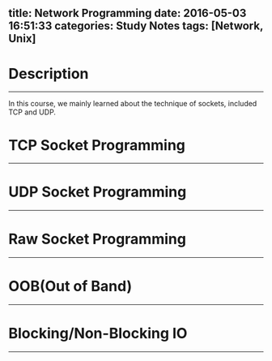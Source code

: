 title: Network Programming
date: 2016-05-03 16:51:33
categories: Study Notes
tags: [Network, Unix]
---

# Description
---
In this course, we mainly learned about the technique of sockets, included TCP and UDP.

# TCP Socket Programming
---

# UDP Socket Programming
---

# Raw Socket Programming
---

# OOB(Out of Band)
---

# Blocking/Non-Blocking IO
---

